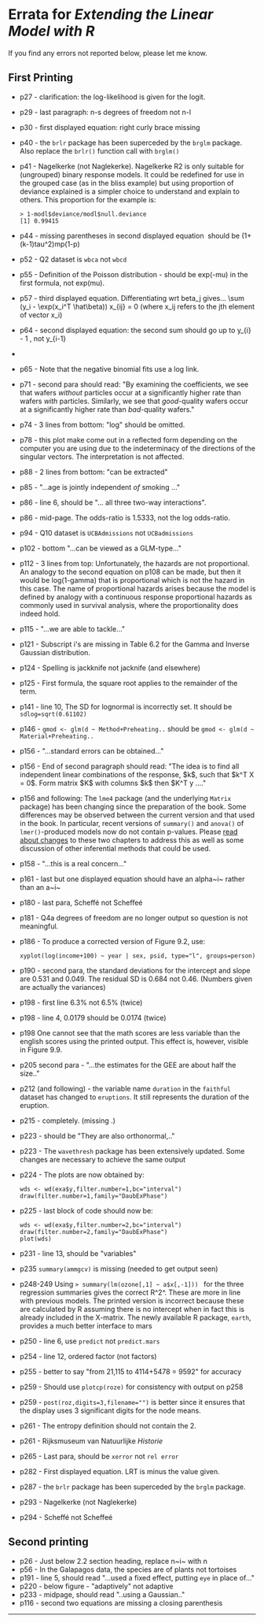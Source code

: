 # Errata for *Extending the Linear Model with R*

If you find any errors not reported below, please let me know.

## First Printing

-   p27 - clarification: the log-likelihood is given for the logit.

-   p29 - last paragraph: n-s degrees of freedom not n-l

-   p30 - first displayed equation: right curly brace missing

-   p40 - the `brlr` package has been superceded by the `brglm` package.
    Also replace the `brlr()` function call with `brglm()`

-   p41 - Nagelkerke (not Naglekerke). Nagelkerke R2 is only suitable
    for (ungrouped) binary response models. It could be redefined for
    use in the grouped case (as in the bliss example) but using
    proportion of deviance explained is a simpler choice to understand
    and explain to others. This proportion for the example is:

        > 1-modl$deviance/modl$null.deviance
        [1] 0.99415

-   p44 - missing parentheses in second displayed equation ­ should be
    (1+(k-1)tau\^2)mp(1-p)

-   p52 - Q2 dataset is `wbca` not `wbcd`

-   p55 - Definition of the Poisson distribution - should be exp(-mu) in
    the first formula, not exp(mu).

-   p57 - third displayed equation. Differentiating wrt beta_j gives\...
    \\sum (y_i - \\exp(x_i\^T \\hat\\beta)) x\_{ij} = 0 (where x_ij
    refers to the jth element of vector x_i)

-   p64 - second displayed equation: the second sum should go up to
    y\_{i} - 1 , not y\_{i-1}

-   

-   p65 - Note that the negative binomial fits use a log link.

-   p71 - second para should read: \"By examining the coefficients, we
    see that wafers *without* particles occur at a significantly higher
    rate than wafers *with* particles. Similarly, we see that
    *good*-quality wafers occur at a significantly higher rate than
    *bad*-quality wafers.\"

-   p74 - 3 lines from bottom: \"log\" should be omitted.

-   p78 - this plot make come out in a reflected form depending on the
    computer you are using due to the indeterminacy of the directions of
    the singular vectors. The interpretation is not affected.

-   p88 - 2 lines from bottom: \"can be extracted\"

-   p85 - \"\...age is jointly independent *of* smoking \...\"

-   p86 - line 6, should be \"\... all three two-way interactions\".

-   p86 - mid-page. The odds-ratio is 1.5333, not the log odds-ratio.

-   p94 - Q10 dataset is `UCBAdmissions` not `UCBadmissions`

-   p102 - bottom \"\...can be viewed as a GLM-type\...\"

-   p112 - 3 lines from top: Unfortunately, the hazards are not
    proportional. An analogy to the second equation on p108 can be made,
    but then it would be log(1-gamma) that is proportional which is not
    the hazard in this case. The name of proportional hazards arises
    because the model is defined by analogy with a continuous response
    proportional hazards as commonly used in survival analysis, where
    the proportionality does indeed hold.

-   p115 - \"\...we are able to tackle\...\"

-   p121 - Subscript i\'s are missing in Table 6.2 for the Gamma and
    Inverse Gaussian distribution.

-   p124 - Spelling is jackknife not jacknife (and elsewhere)

-   p125 - First formula, the square root applies to the remainder of
    the term.

-   p141 - line 10, The SD for lognormal is incorrectly set. It should
    be `sdlog=sqrt(0.61102)`

-   p146 - `gmod <- glm(d ~ Method+Preheating..` should be
    `gmod <- glm(d ~ Material+Preheating..`

-   p156 - \"\...standard errors can be obtained\...\"

-   p156 - End of second paragraph should read: \"The idea is to find
    all independent linear combinations of the response, \$k\$, such
    that \$k\^T X = 0\$. Form matrix \$K\$ with columns \$k\$ then
    \$K\^T y \....\"

-   p156 and following: The `lme4` package (and the underlying `Matrix`
    package) has been changing since the preparation of the book. Some
    differences may be observed between the current version and that
    used in the book. In particular, recent versions of `summary()` and
    `anova()` of `lmer()`-produced models now do not contain p-values.
    Please [read about changes](mixchange.pdf) to these two chapters to
    address this as well as some discussion of other inferential methods
    that could be used.

-   p158 - \"\...this is a real concern\...\"

-   p161 - last but one displayed equation should have an alpha~i~
    rather than an a~i~

-   p180 - last para, Scheffé not Scheffeé

-   p181 - Q4a degrees of freedom are no longer output so question is
    not meaningful.

-   p186 - To produce a corrected version of Figure 9.2, use:

        xyplot(log(income+100) ~ year | sex, psid, type="l", groups=person)

-   p190 - second para, the standard deviations for the intercept and
    slope are 0.531 and 0.049. The residual SD is 0.684 not 0.46.
    (Numbers given are actually the variances)

-   p198 - first line 6.3% not 6.5% (twice)

-   p198 - line 4, 0.0179 should be 0.0174 (twice)

-   p198 One cannot see that the math scores are less variable than the
    english scores using the printed output. This effect is, however,
    visible in Figure 9.9.

-   p205 second para - \"\...the estimates for the GEE are about half
    the size..\"

-   p212 (and following) - the variable name `duration` in the
    `faithful` dataset has changed to `eruptions`. It still represents
    the duration of the eruption.

-   p215 - completely. (missing .)

-   p223 - should be \"They are also orthonormal,..\"

-   p223 - The `wavethresh` package has been extensively updated. Some
    changes are necessary to achieve the same output

-   p224 - The plots are now obtained by:

        wds <- wd(exa$y,filter.number=1,bc="interval")
        draw(filter.number=1,family="DaubExPhase")

-   p225 - last block of code should now be:

        wds <- wd(exa$y,filter.number=2,bc="interval")
        draw(filter.number=2,family="DaubExPhase")
        plot(wds)

-   p231 - line 13, should be \"variables\"

-   p235 `summary(ammgcv)` is missing (needed to get output seen)

-   p248-249 Using `> summary(lm(ozone[,1] ~ a$x[,-1])) ` for the three
    regression summaries gives the correct R^2^. These are more in line
    with previous models. The printed version is incorrect because these
    are calculated by R assuming there is no intercept when in fact this
    is already included in the X-matrix. The newly available R package,
    `earth`, provides a much better interface to mars

-   p250 - line 6, use `predict` not `predict.mars`

-   p254 - line 12, ordered factor (not factors)

-   p255 - better to say \"from 21,115 to 4114+5478 = 9592\" for
    accuracy

-   p259 - Should use `plotcp(roze)` for consistency with output on p258

-   p259 - `post(roz,digits=3,filename="")` is better since it ensures
    that the display uses 3 significant digits for the node means.

-   p261 - The entropy definition should not contain the 2.

-   p261 - Rijksmuseum van Natuurlijke *Historie*

-   p265 - Last para, should be `xerror` not `rel error`

-   p282 - First displayed equation. LRT is minus the value given.

-   p287 - the `brlr` package has been superceded by the `brglm`
    package.

-   p293 - Nagelkerke (not Naglekerke)

-   p294 - Scheffé not Scheffeé

## Second printing

-   p26 - Just below 2.2 section heading, replace n~i~ with n
-   p56 - In the Galapagos data, the species are of plants not tortoises
-   p191 - line 5, should read \"\...used a fixed effect, putting `eye`
    in place of\...\"
-   p220 - below figure - \"adaptively\" not adaptive
-   p233 - midpage, should read \"..using a Gaussian..\"
-   p116 - second two equations are missing a closing parenthesis

------------------------------------------------------------------------
